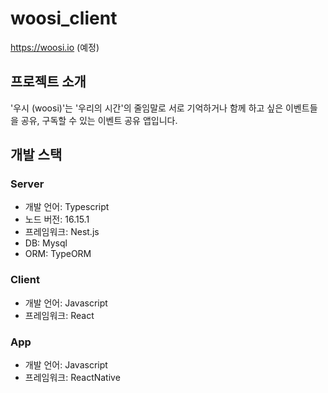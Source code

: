 # woosi_client

https://woosi.io (예정)

## 프로젝트 소개

'우시 (woosi)'는 '우리의 시간'의 줄임말로 서로 기억하거나 함께 하고 싶은 이벤트들을 공유, 구독할 수 있는 이벤트 공유 앱입니다.

## 개발 스택

### Server

- 개발 언어: Typescript
- 노드 버전: 16.15.1
- 프레임워크: Nest.js
- DB: Mysql
- ORM: TypeORM

### Client

- 개발 언어: Javascript
- 프레임워크: React

### App

- 개발 언어: Javascript
- 프레임워크: ReactNative
